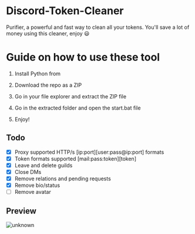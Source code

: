 # Discord-Token-Cleaner  
Purifier, a powerful and fast way to clean all your tokens. You'll save a lot of money using this cleaner, enjoy ‎😃 
# Guide on how to use these tool  
  
1. Install Python from   
     
2. Download the repo as a ZIP  
  
3. Go in your file explorer and extract the ZIP file
    
4. Go in the extracted folder and open the start.bat file
 
5. Enjoy! 
## Todo 
- [x] Proxy supported HTTP/s [ip:port][user:pass@ip:port] formats     
- [x] Token formats supported [mail:pass:token][token]  
- [x] Leave and delete guilds        
- [x] Close DMs
- [x] Remove relations and pending requests  
- [x] Remove bio/status  
- [ ] Remove avatar  
## Preview  
![unknown](https://user-images.githubusercontent.com/93849730/181318654-350552ad-c330-4b3a-980b-e10b1d59a0e5.png)  